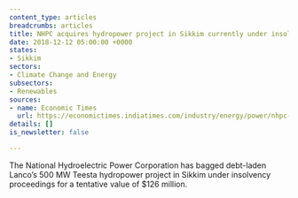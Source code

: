 ```yaml
---
content_type: articles
breadcrumbs: articles
title: NHPC acquires hydropower project in Sikkim currently under insolvency proceedings
date: 2018-12-12 05:00:00 +0000
states:
- Sikkim
sectors:
- Climate Change and Energy
subsectors:
- Renewables
sources:
- name: Economic Times
  url: https://economictimes.indiatimes.com/industry/energy/power/nhpc-to-acquire-500-mw-lanco-teesta-project-for-around-rs-900-crore/articleshow/66975748.cms
details: []
is_newsletter: false

---
```

The National Hydroelectric Power Corporation has bagged debt-laden Lanco’s 500 MW Teesta hydropower project in Sikkim under insolvency proceedings for a tentative value of $126 million.
